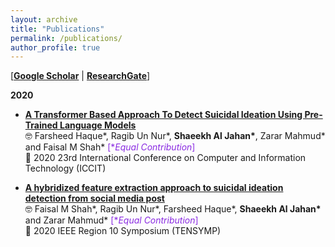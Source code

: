 ```yaml
---
layout: archive
title: "Publications"
permalink: /publications/
author_profile: true
---
```


 

 [[**Google Scholar**]( https://scholar.google.com/citations?user=fONhn9EAAAAJ&hl=en)  \| [**ResearchGate**](https://www.researchgate.net/profile/Shaeekh-Jahan)]
 
 **2020**
 
 * [**A Transformer Based Approach To Detect Suicidal Ideation Using Pre-Trained Language Models**](https://ieeexplore.ieee.org/document/9392692)<br/>
🤓 Farsheed Haque\*, Ragib Un Nur\*, **Shaeekh Al Jahan\***, Zarar Mahmud\* and Faisal M Shah\* <span style ="color:BlueViolet"> [\**Equal Contribution*]</span> <br/>
📰 2020 23rd International Conference on Computer and Information Technology (ICCIT)<br/> 

* [**A hybridized feature extraction approach to suicidal ideation detection from social media post**](https://ieeexplore.ieee.org/document/9230733)<br/>
🤓 Faisal M Shah\*, Ragib Un Nur\*, Farsheed Haque\*,  **Shaeekh Al Jahan\*** and Zarar Mahmud\*  <span style ="color:BlueViolet"> [\**Equal Contribution*]</span> <br/>
📰 2020 IEEE Region 10 Symposium (TENSYMP) <br/> 
